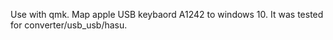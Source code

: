 Use with qmk. Map apple USB keybaord A1242 to windows 10. It was tested for converter/usb_usb/hasu.

